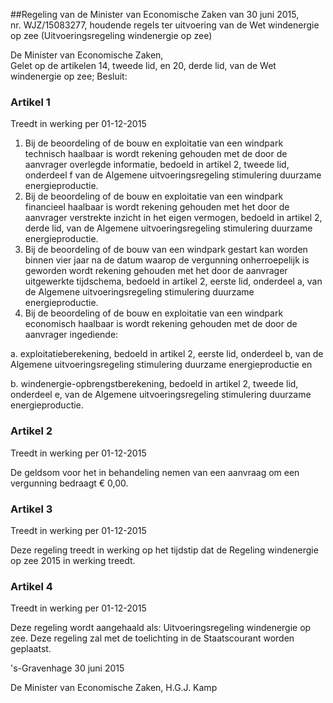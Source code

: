 <meta http-equiv='Content-Type' content='text/html; charset=utf-8' />

##Regeling van de Minister van Economische Zaken van 30 juni 2015, nr. WJZ/15083277, houdende regels ter uitvoering van de Wet windenergie op zee (Uitvoeringsregeling windenergie op zee)

De Minister van Economische Zaken,  
Gelet op de artikelen 14, tweede lid, en 20, derde lid, van de Wet windenergie op zee;
Besluit:    

### Artikel  1  
Treedt in werking per 01-12-2015 

1.  Bij de beoordeling of de bouw en exploitatie van een windpark technisch haalbaar is wordt rekening gehouden met de door de aanvrager overlegde informatie, bedoeld in artikel 2, tweede lid, onderdeel f van de Algemene uitvoeringsregeling stimulering duurzame energieproductie.   
2.  Bij de beoordeling of de bouw en exploitatie van een windpark financieel haalbaar is wordt rekening gehouden met het door de aanvrager verstrekte inzicht in het eigen vermogen, bedoeld in artikel 2, derde lid, van de Algemene uitvoeringsregeling stimulering duurzame energieproductie.   
3.  Bij de beoordeling of de bouw van een windpark gestart kan worden binnen vier jaar na de datum waarop de vergunning onherroepelijk is geworden wordt rekening gehouden met het door de aanvrager uitgewerkte tijdschema, bedoeld in artikel 2, eerste lid, onderdeel a, van de Algemene uitvoeringsregeling stimulering duurzame energieproductie.   
4.  Bij de beoordeling of de bouw en exploitatie van een windpark economisch haalbaar is wordt rekening gehouden met de door de aanvrager ingediende: 

a. exploitatieberekening, bedoeld in artikel 2, eerste lid, onderdeel b, van de Algemene uitvoeringsregeling stimulering duurzame energieproductie en  

b. windenergie-opbrengstberekening, bedoeld in artikel 2, tweede lid, onderdeel e, van de Algemene uitvoeringsregeling stimulering duurzame energieproductie.    

### Artikel  2  
Treedt in werking per 01-12-2015 

De geldsom voor het in behandeling nemen van een aanvraag om een vergunning bedraagt € 0,00. 

### Artikel  3  
Treedt in werking per 01-12-2015 

Deze regeling treedt in werking op het tijdstip dat de Regeling windenergie op zee 2015 in werking treedt. 

### Artikel  4  
Treedt in werking per 01-12-2015 

Deze regeling wordt aangehaald als: Uitvoeringsregeling windenergie op zee. 
Deze regeling zal met de toelichting in de Staatscourant worden geplaatst.   

's-Gravenhage 
30 juni 2015   

De 
Minister van Economische Zaken, 
H.G.J. Kamp     
